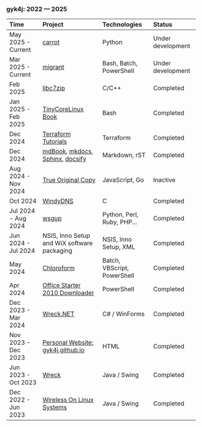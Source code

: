 ### gyk4j: 2022 &mdash; 2025

| Time                | Project                                                 | Technologies                | Status            |
| :------------------ | :------------------------------------------------------ | :-------------------------- | :---------------- |
| May 2025 - Current  | [carrot][18]                                            | Python                      | Under development |
| Mar 2025 - Current  | [migrant][17]                                           | Bash, Batch, PowerShell     | Under development |
| Feb 2025            | [libc7zip][16]                                          | C/C++                       | Completed         |
| Jan 2025 - Feb 2025 | [TinyCoreLinux Book][15]                                | Bash                        | Completed         |
| Dec 2024            | [Terraform Tutorials][14]                               | Terraform                   | Completed         |
| Dec 2024            | [mdBook][10], [mkdocs][11], [Sphinx][12], [docsify][13] | Markdown, rST               | Completed         |
| Aug 2024 - Nov 2024 | [True Original Copy][9]                                 | JavaScript, Go              | Inactive          |
| Oct 2024            | [WindyDNS][8]                                           | C                           | Completed         |
| Jul 2024 - Aug 2024 | [wsgup][7]                                              | Python, Perl, Ruby, PHP...  | Completed         |
| Jun 2024 - Jul 2024 | NSIS, Inno Setup and WiX software packaging             | NSIS, Inno Setup, XML       | Completed         |
| May 2024            | [Chloroform][6]                                         | Batch, VBScript, PowerShell | Completed         |
| Apr 2024            | [Office Starter 2010 Downloader][5]                     | PowerShell                  | Completed         |
| Dec 2023 - Mar 2024 | [Wreck.NET][4]                                          | C# / WinForms               | Completed         |
| Nov 2023 - Dec 2023 | [Personal Website: gyk4j.github.io][3]                  | HTML                        | Completed         |
| Jun 2023 - Oct 2023 | [Wreck][2]                                              | Java / Swing                | Completed         |
| Dec 2022 - Jun 2023 | [Wireless On Linux Systems][1]                          | Java / Swing                | Completed         |

<!--
#### May 2025 - Current / [carrot][18] / Python
- Crop and Resize and ROTation tool for bulk operations in a folder/directory.
- Packaged and tested in Win64.


#### Mar 2025 - Current / [migrant][17] / Bash, Batch, PowerShell
- A simplified, lightweight and portable alternative for Vagrant.

#### Feb 2025 / [libc7zip][16] / C/C++
- Forked binding wrapper for 7-Zip without callbacks.
- Required by [sevenzip-go][sevenzip-go].

#### Jan 2025 - Feb 2025 / [TinyCoreLinux Book][15] / Bash
- Example scripts to remaster Tiny Core Linux from "Into the Core: A Look at 
Tiny Core Linux" book.

#### Dec 2024 / [mdBook][10], [mkdocs][11], [Sphinx][12], [docsify][13] / Markdown, rST
- Documentation/static page generators.

#### Aug 2024 - Nov 2024 / [True Original Copy][9] / JavaScript, Go
- Backup and disaster recovery for Docker services. 
- [React][react] frontend and [Go][go] backend.

#### Oct 2024 / [WindyDNS][8] / C
- Windows DNS that always returns a fixed DNS replies. Written in [Win32 API][winapi] and C.

#### Jul 2024 - Aug 2024 / [wsgup][7] / Python, Perl, Ruby, PHP...
- Wireless@SGx registration [AES-CCM][ccm] credential decryption in 14 programming languages.

#### Jun 2024 - Jul 2024 / Software packaging / NSIS, Inno Setup, XML
- Windows software installers and packagers for [NSIS][nsis], [Inno Setup][innosetup] and [WiX Toolset][wix]

#### May 2024 / [Chloroform][6] / Batch, VBScript, PowerShell
- Scripts to silence, disable and degrade Microsoft telemetry on Windows 7.

#### Apr 2024 / [Office Starter 2010 Downloader][5] / PowerShell
- PowerShell script ported from [AutoIt][autoit] to download an offline copy of Office Starter 2010.

#### Dec 2023 - Mar 2024 / [Wreck.NET][4] / C#
- Port of [Wreck][wreck4j]. Uses [exiftool][exiftool], [7-Zip][7z] and [MediaInfo][mediainfo].

#### Nov 2023 - Dec 2023 / [Personal Website: gyk4j.github.io][3] / HTML
- Personal web site using [GitHub Pages][github-pages] hosting.

#### Jun 2023 - Oct 2023 / [Wreck][2] / Java
- Java tool to restore and repair file timestamps using metadata.
- Uses Swing GUI.

#### Dec 2022 - Jun 2023 / [Wireless On Linux Systems][1] / Java
- Network connection profile configuration tool for [Wireless@SG][wsg] hotspot network on Linux in Java.
-->

[18]: https://github.com/gyk4j/carrot
[17]: https://github.com/gyk4j/migrant
[16]: https://github.com/gyk4j/libc7zip
[sevenzip-go]: https://pkg.go.dev/github.com/itchio/sevenzip-go
[15]: https://github.com/gyk4j/tinycorelinux-book
[14]: https://github.com/gyk4j/terraform-tutorials
[13]: https://github.com/gyk4j/try-docsify
[12]: https://github.com/gyk4j/try-sphinx
[11]: https://github.com/gyk4j/try-mkdocs
[10]: https://github.com/gyk4j/try-mdbook
[9]: https://github.com/gyk4j/toc
[react]: https://react.dev
[go]: https://go.dev
[8]: https://github.com/gyk4j/windydns
[winapi]: https://learn.microsoft.com/en-us/windows/win32/apiindex/windows-api-list
[7]: https://github.com/gyk4j/wsgup
[ccm]: https://en.wikipedia.org/wiki/CCM_mode
[nsis]: https://nsis.sourceforge.io/Main_Page
[innosetup]: https://jrsoftware.org/isinfo.php
[wix]: https://www.firegiant.com/wixtoolset/
[6]: https://github.com/gyk4j/chcl3
[5]: https://github.com/gyk4j/moszolo
[autoit]: https://www.autoitscript.com/site/
[4]: https://github.com/gyk4j/wreck-net
[exiftool]: https://www.exiftool.org
[7z]: https://www.7-zip.org
[mediainfo]: https://mediaarea.net/en/MediaInfo
[3]: https://gyk4j.github.io
[github-pages]: https://pages.github.com/
[2]: https://github.com/gyk4j/wreck
[1]: https://github.com/gyk4j/wols
[wsg]: https://www.imda.gov.sg/how-we-can-help/wireless-at-sg

